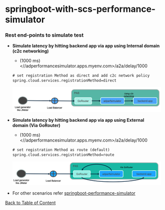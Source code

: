 # springboot-with-scs-performance-simulator


### Rest end-points to simulate test ###


* __Simulate latency by hitting backend app via app using Internal domain (c2c networking)__

  - (1000 ms) <//adperformancesimulator.apps.myenv.com>/a2a/delay/1000

  ```
  # set registration Method as direct and add c2c network policy
  spring.cloud.services.registrationMethod=direct
  ```

  ![Flow: App to App](images/flow-app-backendapp.png)


* __Simulate latency by hitting backend app via app using External domain (Via GoRouter)__

  * (1000 ms) <//adperformancesimulator.apps.myenv.com>/a2a/delay/1000

  ```
  # set registration Method as route (default)
  spring.cloud.services.registrationMethod=route
  ```

  ![Flow: App to App](images/flow-app-backendapp-viagorouter.png)


* For other scenarios refer [springboot-performance-simulator](https://github.com/amlandatta/springboot-performance-simulator)

 [Back to Table of Content](README.md)
